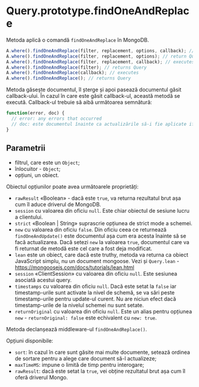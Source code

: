 # Query.prototype.findOneAndReplace

Metoda aplică o comandă `findOneAndReplace` în MongoDB.

```javascript
A.where().findOneAndReplace(filter, replacement, options, callback); // executes
A.where().findOneAndReplace(filter, replacement, options); // return Query
A.where().findOneAndReplace(filter, replacement, callback); // executes
A.where().findOneAndReplace(filter); // returns Query
A.where().findOneAndReplace(callback); // executes
A.where().findOneAndReplace(); // returns Query
```

Metoda găsește documentul, îl șterge și apoi pasează documentul găsit callback-ului. În cazul în care este găsit callback-ul, această metodă se execută. Callback-ul trebuie să aibă următoarea semnătură:

```javascript
function(error, doc) {
  // error: any errors that occurred
  // doc: este documentul înainte ca actualizările să-i fie aplicate if `new: false`, or after updates if `new = true`
}
```

## Parametrii

- filtrul, care este un `Object`;
- înlocuitor - `Object`;
- opțiuni, un obiect.

Obiectul opțiunilor poate avea următoarele proprietăți:
- `rawResult` «Boolean» - dacă este `true`, va returna rezultatul brut așa cum îl aduce driverul de MongoDB.
- `session` cu valoarea din oficiu `null`. Este chiar obiectul de sesiune lucru a clientului.
- `strict` «Boolean | String» suprascrie opțiunea de strict mode a schemei.
- `new` cu valoarea din oficiu `false`. Din oficiu ceea ce returnează `findOneAndUpdate()` este documentul așa cum era acesta înainte să se facă actualizarea. Dacă setezi `new` la valoarea `true`, documentul care va fi returnat de metodă este cel care a fost deja modificat.
- `lean` este un obiect, care dacă este truthy, metoda va returna ca obiect JavaScript simplu, nu un document mongoose. Vezi și `Query.lean` - https://mongoosejs.com/docs/tutorials/lean.html
- `session` «ClientSession» cu valoarea din oficiu `null`. Este sesiunea asociată acestui query.
- `timestamps` cu valoarea din oficiu `null`. Dacă este setat la `false` iar timestamp-urile sunt activate la nivel de schemă, se va sări peste timestamp-urile pentru update-ul curent. Nu are niciun efect dacă timestamp-urile de la nivelul schemei nu sunt setate.
- `returnOriginal` cu valoarea din oficiu `null`. Este un alias pentru opțiunea `new` - `returnOriginal: false` este echivalent cu `new: true`.

Metoda declanșează middleware-ul `findOneAndReplace()`.

Opțiuni disponibile:
- `sort`: în cazul în care sunt găsite mai multe documente, setează ordinea de sortare pentru a alege care document să-l actualizeze;
- `maxTimeMS`: impune o limită de timp pentru interogare;
- `rawResult`: dacă este setat la `true`, vei obține rezultatul brut așa cum îl oferă driverul Mongo.
